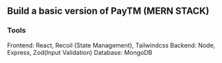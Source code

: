 
## Build a basic version of PayTM (MERN STACK)

### Tools

Frontend: React, Recoil (State Management), Tailwindcss
Backend: Node, Express, Zod(Input Validation)
Database: MongoDB
